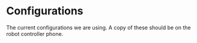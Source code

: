 # Configurations
The current configurations we are using.
A copy of these should be on the robot controller phone.